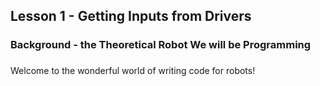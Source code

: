 
## Lesson 1 - Getting Inputs from Drivers

### Background - the Theoretical Robot We will be Programming


###

Welcome to the wonderful world of writing code for robots!
